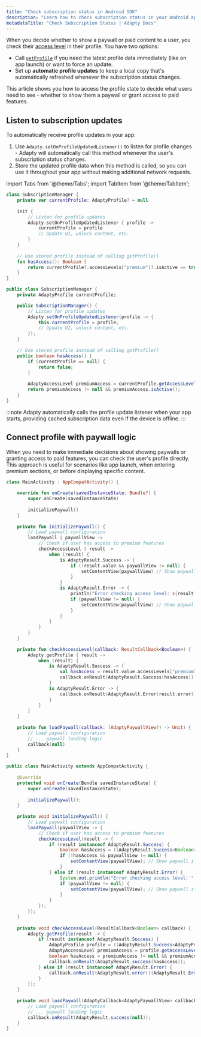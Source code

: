 ```yaml
---
title: "Check subscription status in Android SDK"
description: "Learn how to check subscription status in your Android app with Adapty."
metadataTitle: "Check Subscription Status | Adapty Docs"
---
```


When you decide whether to show a paywall or paid content to a user, you check their [access level](access-level.md) in their profile. You have two options:

- Call [`getProfile`](android-identifying-users.md) if you need the latest profile data immediately (like on app launch) or want to force an update.
- Set up **automatic profile updates** to keep a local copy that's automatically refreshed whenever the subscription status changes.

This article shows you how to access the profile state to decide what users need to see - whether to show them a paywall or grant access to paid features.

## Listen to subscription updates

To automatically receive profile updates in your app:

1. Use `Adapty.setOnProfileUpdatedListener()` to listen for profile changes - Adapty will automatically call this method whenever the user's subscription status changes.
2. Store the updated profile data when this method is called, so you can use it throughout your app without making additional network requests.

import Tabs from '@theme/Tabs';
import TabItem from '@theme/TabItem';

<Tabs>
<TabItem value="kotlin" label="Kotlin" default>

```kotlin
class SubscriptionManager {
    private var currentProfile: AdaptyProfile? = null
    
    init {
        // Listen for profile updates
        Adapty.setOnProfileUpdatedListener { profile ->
            currentProfile = profile
            // Update UI, unlock content, etc.
        }
    }
    
    // Use stored profile instead of calling getProfile()
    fun hasAccess(): Boolean {
        return currentProfile?.accessLevels["premium"]?.isActive == true
    }
}
```

</TabItem>

<TabItem value="java" label="Java">

```java
public class SubscriptionManager {
    private AdaptyProfile currentProfile;

    public SubscriptionManager() {
        // Listen for profile updates
        Adapty.setOnProfileUpdatedListener(profile -> {
            this.currentProfile = profile;
            // Update UI, unlock content, etc.
        });
    }
    
    // Use stored profile instead of calling getProfile()
    public boolean hasAccess() {
        if (currentProfile == null) {
            return false;
        }
        
        AdaptyAccessLevel premiumAccess = currentProfile.getAccessLevels().get("premium");
        return premiumAccess != null && premiumAccess.isActive();
    }
}
```

</TabItem>
</Tabs>

:::note
Adapty automatically calls the profile update listener when your app starts, providing cached subscription data even if the device is offline.
:::

## Connect profile with paywall logic

When you need to make immediate decisions about showing paywalls or granting access to paid features, you can check the user's profile directly. This approach is useful for scenarios like app launch, when entering premium sections, or before displaying specific content.

<Tabs>
<TabItem value="kotlin" label="Kotlin" default>

```kotlin
class MainActivity : AppCompatActivity() {
    
    override fun onCreate(savedInstanceState: Bundle?) {
        super.onCreate(savedInstanceState)
        
        initializePaywall()
    }
    
    private fun initializePaywall() {
        // Load paywall configuration
        loadPaywall { paywallView ->
            // Check if user has access to premium features
            checkAccessLevel { result ->
                when (result) {
                    is AdaptyResult.Success -> {
                        if (!result.value && paywallView != null) {
                            setContentView(paywallView) // Show paywall if no access
                        }
                    }
                    is AdaptyResult.Error -> {
                        println("Error checking access level: ${result.error}")
                        if (paywallView != null) {
                            setContentView(paywallView) // Show paywall if access check fails
                        }
                    }
                }
            }
        }
    }
    
    private fun checkAccessLevel(callback: ResultCallback<Boolean>) {
        Adapty.getProfile { result ->
            when (result) {
                is AdaptyResult.Success -> {
                    val hasAccess = result.value.accessLevels["premium"]?.isActive == true
                    callback.onResult(AdaptyResult.Success(hasAccess))
                }
                is AdaptyResult.Error -> {
                    callback.onResult(AdaptyResult.Error(result.error))
                }
            }
        }
    }
    
    private fun loadPaywall(callback: (AdaptyPaywallView?) -> Unit) {
        // Load paywall configuration
        // ... paywall loading logic
        callback(null)
    }
}
```

</TabItem>

<TabItem value="java" label="Java">

```java
public class MainActivity extends AppCompatActivity {
    
    @Override
    protected void onCreate(Bundle savedInstanceState) {
        super.onCreate(savedInstanceState);
        
        initializePaywall();
    }
    
    private void initializePaywall() {
        // Load paywall configuration
        loadPaywall(paywallView -> {
            // Check if user has access to premium features
            checkAccessLevel(result -> {
                if (result instanceof AdaptyResult.Success) {
                    boolean hasAccess = ((AdaptyResult.Success<Boolean>) result).getValue();
                    if (!hasAccess && paywallView != null) {
                        setContentView(paywallView); // Show paywall if no access
                    }
                } else if (result instanceof AdaptyResult.Error) {
                    System.out.println("Error checking access level: " + ((AdaptyResult.Error) result).getError());
                    if (paywallView != null) {
                        setContentView(paywallView); // Show paywall if access check fails
                    }
                }
            });
        });
    }
    
    private void checkAccessLevel(ResultCallback<Boolean> callback) {
        Adapty.getProfile(result -> {
            if (result instanceof AdaptyResult.Success) {
                AdaptyProfile profile = ((AdaptyResult.Success<AdaptyProfile>) result).getValue();
                AdaptyAccessLevel premiumAccess = profile.getAccessLevels().get("premium");
                boolean hasAccess = premiumAccess != null && premiumAccess.isActive();
                callback.onResult(AdaptyResult.success(hasAccess));
            } else if (result instanceof AdaptyResult.Error) {
                callback.onResult(AdaptyResult.error(((AdaptyResult.Error) result).getError()));
            }
        });
    }
    
    private void loadPaywall(AdaptyCallback<AdaptyPaywallView> callback) {
        // Load paywall configuration
        // ... paywall loading logic
        callback.onResult(AdaptyResult.success(null));
    }
}
```

</TabItem>
</Tabs>